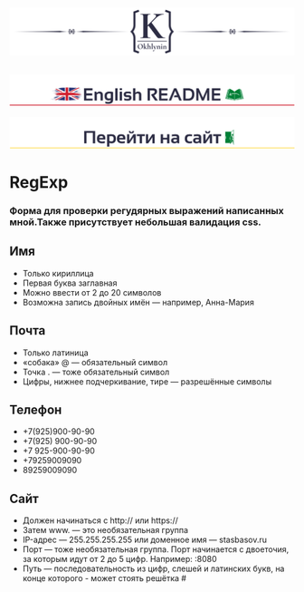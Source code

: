    ![Header](https://github.com/KonstantinOkhlynin/LearnToLearn/blob/master/assets/Headergithubname%20(2).svg)



   [![Header](https://github.com/KonstantinOkhlynin/LearnToLearn/blob/master/assets/1.svg)](https://github.com/KonstantinOkhlynin/RegExp/blob/master/README.EN.MD)
   [![Header](https://github.com/KonstantinOkhlynin/LearnToLearn/blob/master/assets/2.svg)](https://konstantinokhlynin.github.io/RegExp/)
# RegExp 

### Форма для проверки регудярных выражений написанных мной.Также присутствует небольшая валидация css.

## Имя
- Только кириллица
- Первая буква заглавная
- Можно ввести от 2 до 20 символов
- Возможна запись двойных имён — например, Анна-Мария

## Почта
- Только латиница
- «собака» @ — обязательный символ
- Точка . — тоже обязательный символ
- Цифры, нижнее подчеркивание, тире — разрешённые символы

## Телефон
- +7(925)900-90-90
- +7(925) 900-90-90
- +7 925-900-90-90
- +79259009090
- 89259009090

## Сайт
- Должен начинаться с http:// или https://
- Затем www. — это необязательная группа
- IP-адрес — 255.255.255.255 или доменное имя — stasbasov.ru
- Порт — тоже необязательная группа. Порт начинается с двоеточия, за которым    идут от 2 до 5 цифр. Например: :8080
- Путь — последовательность из цифр, слешей и латинских букв, на конце которого - может стоять решётка #




